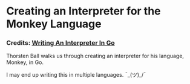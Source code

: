 # Creating an Interpreter for the Monkey Language

### Credits: [Writing An Interpreter In Go](https://interpreterbook.com)

Thorsten Ball walks us through creating an interpreter for his language, Monkey,
in Go.

I may end up writing this in multiple languages. ¯\_(ツ)_/¯
